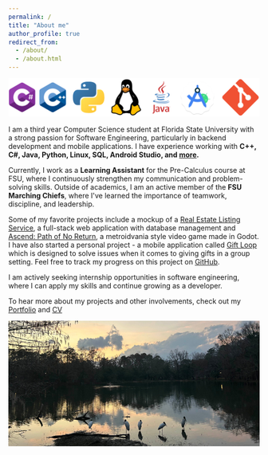 ```yaml
---
permalink: /
title: "About me"
author_profile: true
redirect_from: 
  - /about/
  - /about.html
---
```


![My Skills](/images/skills.png)

I am a third year Computer Science student at Florida State University with a strong passion for Software Engineering, particularly in backend development and mobile applications. I have experience working with **C++, C#, Java, Python, Linux, SQL, Android Studio, and [more](https://acortez1003.github.io/cv/).** 

Currently, I work as a **Learning Assistant** for the Pre-Calculus course at FSU, where I continuously strengthen my communication and problem-solving skills. Outside of academics, I am an active member of the **FSU Marching Chiefs**, where I've learned the importance of teamwork, discipline, and leadership.

Some of my favorite projects include a mockup of a [Real Estate Listing Service](https://acortez1003.github.io/portfolio/portfolio-2/), a full-stack web application with database management and [Ascend: Path of No Return](https://acortez1003.github.io/portfolio/ascend/), a metroidvania style video game made in Godot. I have also started a personal project - a mobile application called [Gift Loop](https://acortez1003.github.io/portfolio/portfolio-5) which is designed to solve issues when it comes to giving gifts in a group setting. Feel free to track my progress on this project on [GitHub](https://github.com/acortez1003/GiftLoop).

I am actively seeking internship opportunities in software engineering, where I can apply my skills and continue growing as a developer.

To hear more about my projects and other involvements, check out my [Portfolio](https://acortez1003.github.io/portfolio/) and [CV](https://acortez1003.github.io/cv/)

![Lake](/images/lake.png)